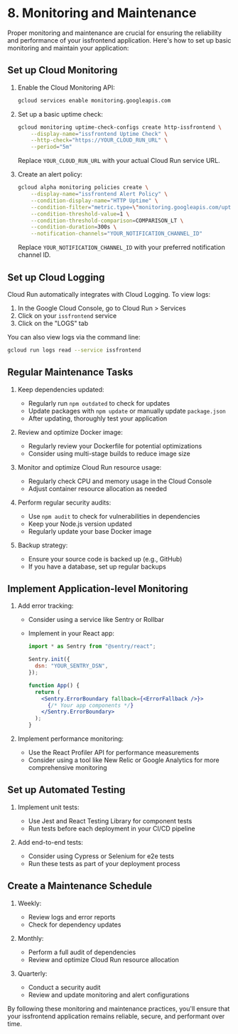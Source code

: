 # 8. Monitoring and Maintenance

Proper monitoring and maintenance are crucial for ensuring the reliability and performance of your issfrontend application. Here's how to set up basic monitoring and maintain your application:

## Set up Cloud Monitoring

1. Enable the Cloud Monitoring API:
   ```bash
   gcloud services enable monitoring.googleapis.com
   ```

2. Set up a basic uptime check:
   ```bash
   gcloud monitoring uptime-check-configs create http-issfrontend \
       --display-name="issfrontend Uptime Check" \
       --http-check="https://YOUR_CLOUD_RUN_URL" \
       --period="5m"
   ```
   Replace `YOUR_CLOUD_RUN_URL` with your actual Cloud Run service URL.

3. Create an alert policy:
   ```bash
   gcloud alpha monitoring policies create \
       --display-name="issfrontend Alert Policy" \
       --condition-display-name="HTTP Uptime" \
       --condition-filter="metric.type=\"monitoring.googleapis.com/uptime_check/check_passed\" resource.type=\"uptime_url\" metric.label.\"check_id\"=\"http-issfrontend\"" \
       --condition-threshold-value=1 \
       --condition-threshold-comparison=COMPARISON_LT \
       --condition-duration=300s \
       --notification-channels="YOUR_NOTIFICATION_CHANNEL_ID"
   ```
   Replace `YOUR_NOTIFICATION_CHANNEL_ID` with your preferred notification channel ID.

## Set up Cloud Logging

Cloud Run automatically integrates with Cloud Logging. To view logs:

1. In the Google Cloud Console, go to Cloud Run > Services
2. Click on your `issfrontend` service
3. Click on the "LOGS" tab

You can also view logs via the command line:
```bash
gcloud run logs read --service issfrontend
```

## Regular Maintenance Tasks

1. Keep dependencies updated:
   - Regularly run `npm outdated` to check for updates
   - Update packages with `npm update` or manually update `package.json`
   - After updating, thoroughly test your application

2. Review and optimize Docker image:
   - Regularly review your Dockerfile for potential optimizations
   - Consider using multi-stage builds to reduce image size

3. Monitor and optimize Cloud Run resource usage:
   - Regularly check CPU and memory usage in the Cloud Console
   - Adjust container resource allocation as needed

4. Perform regular security audits:
   - Use `npm audit` to check for vulnerabilities in dependencies
   - Keep your Node.js version updated
   - Regularly update your base Docker image

5. Backup strategy:
   - Ensure your source code is backed up (e.g., GitHub)
   - If you have a database, set up regular backups

## Implement Application-level Monitoring

1. Add error tracking:
   - Consider using a service like Sentry or Rollbar
   - Implement in your React app:

     ```jsx
     import * as Sentry from "@sentry/react";

     Sentry.init({
       dsn: "YOUR_SENTRY_DSN",
     });

     function App() {
       return (
         <Sentry.ErrorBoundary fallback={<ErrorFallback />}>
           {/* Your app components */}
         </Sentry.ErrorBoundary>
       );
     }
     ```

2. Implement performance monitoring:
   - Use the React Profiler API for performance measurements
   - Consider using a tool like New Relic or Google Analytics for more comprehensive monitoring

## Set up Automated Testing

1. Implement unit tests:
   - Use Jest and React Testing Library for component tests
   - Run tests before each deployment in your CI/CD pipeline

2. Add end-to-end tests:
   - Consider using Cypress or Selenium for e2e tests
   - Run these tests as part of your deployment process

## Create a Maintenance Schedule

1. Weekly:
   - Review logs and error reports
   - Check for dependency updates

2. Monthly:
   - Perform a full audit of dependencies
   - Review and optimize Cloud Run resource allocation

3. Quarterly:
   - Conduct a security audit
   - Review and update monitoring and alert configurations

By following these monitoring and maintenance practices, you'll ensure that your issfrontend application remains reliable, secure, and performant over time.
